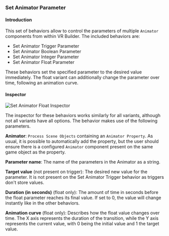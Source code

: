 ### Set Animator Parameter

#### Introduction

This set of behaviors allow to control the parameters of multiple `Animator` components from within VR Builder.
The included behaviors are:

- Set Animator Trigger Parameter
- Set Animator Boolean Parameter
- Set Animator Integer Parameter
- Set Animator Float Parameter

These behaviors set the specified parameter to the desired value immediately. The float variant can additionally change
the parameter over time, following an animation curve.

#### Inspector

![Set Animator Float Inspector](images/set-animator-float-inspector.png)

The inspector for these behaviors works similarly for all variants, although not all variants have all options. The
behavior makes use of the following parameters.

**Animator**: `Process Scene Objects` containing an `Animator Property`. As usual, it is possible to automatically add
the property, but the user should ensure there is a configured `Animator` component present on the same game object as
the property.

**Parameter name**: The name of the parameters in the Animator as a string.

**Target value** (not present on trigger): The desired new value for the parameter. It is not present on the Set
Animator Trigger behavior as triggers don't store values.

**Duration (in seconds)** (float only): The amount of time in seconds before the float parameter reaches its final
value. If set to 0, the value will change instantly like in the other behaviors.

**Animation curve** (float only): Describes how the float value changes over time. The X axis represents the duration of
the transition, while the Y axis represents the current value, with 0 being the initial value and 1 the target value.
